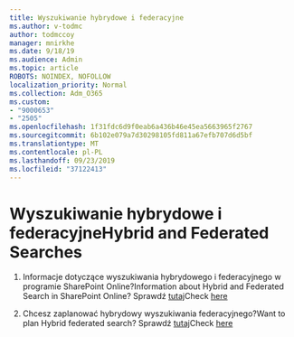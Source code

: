 ```yaml
---
title: Wyszukiwanie hybrydowe i federacyjne
ms.author: v-todmc
author: todmccoy
manager: mnirkhe
ms.date: 9/18/19
ms.audience: Admin
ms.topic: article
ROBOTS: NOINDEX, NOFOLLOW
localization_priority: Normal
ms.collection: Adm_O365
ms.custom:
- "9000653"
- "2505"
ms.openlocfilehash: 1f31fdc6d9f0eab6a436b46e45ea5663965f2767
ms.sourcegitcommit: 6b102e079a7d30298105fd811a67efb707d6d5bf
ms.translationtype: MT
ms.contentlocale: pl-PL
ms.lasthandoff: 09/23/2019
ms.locfileid: "37122413"
---
```

# <a name="hybrid-and-federated-searches"></a><span data-ttu-id="5cc94-102">Wyszukiwanie hybrydowe i federacyjne</span><span class="sxs-lookup"><span data-stu-id="5cc94-102">Hybrid and Federated Searches</span></span> 

1. <span data-ttu-id="5cc94-103">Informacje dotyczące wyszukiwania hybrydowego i federacyjnego w programie SharePoint Online?</span><span class="sxs-lookup"><span data-stu-id="5cc94-103">Information about Hybrid and Federated Search in SharePoint Online?</span></span>
    <span data-ttu-id="5cc94-104">Sprawdź [tutaj](https://docs.microsoft.com/sharepoint/hybrid/hybrid-search-in-sharepoint)</span><span class="sxs-lookup"><span data-stu-id="5cc94-104">Check [here](https://docs.microsoft.com/sharepoint/hybrid/hybrid-search-in-sharepoint)</span></span>

2. <span data-ttu-id="5cc94-105">Chcesz zaplanować hybrydowy wyszukiwania federacyjnego?</span><span class="sxs-lookup"><span data-stu-id="5cc94-105">Want to plan Hybrid federated search?</span></span>
    <span data-ttu-id="5cc94-106">Sprawdź [tutaj](https://docs.microsoft.com/sharepoint/hybrid/plan-hybrid-federated-search)</span><span class="sxs-lookup"><span data-stu-id="5cc94-106">Check [here](https://docs.microsoft.com/sharepoint/hybrid/plan-hybrid-federated-search)</span></span>